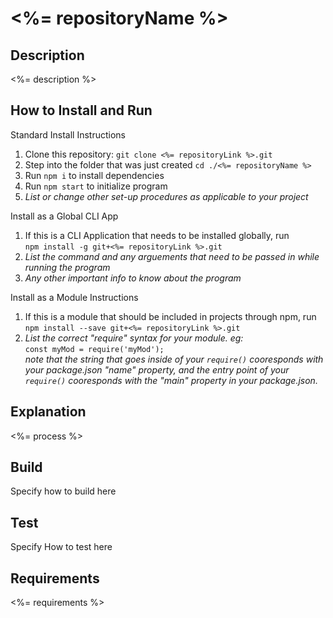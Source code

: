 # <%= repositoryName %>
## Description 
<%= description %>

## How to Install and Run
Standard Install Instructions
1. Clone this repository: `git clone <%= repositoryLink %>.git`
1. Step into the folder that was just created `cd ./<%= repositoryName %>`
1. Run `npm i` to install dependencies
1. Run `npm start` to initialize program
1. *List or change other set-up procedures as applicable to your project*

Install as a Global CLI App
1. If this is a CLI Application that needs to be installed globally, run \
`npm install -g git+<%= repositoryLink %>.git`
1. *List the command and any arguements that need to be passed in while running the program*
1. *Any other important info to know about the program*

Install as a Module Instructions
1. If this is a module that should be included in projects through npm, run \
`npm install --save git+<%= repositoryLink %>.git`
1. *List the correct "require" syntax for your module. eg:*\
`const myMod = require('myMod');` \
*note that the string that goes inside of your `require()` cooresponds with your package.json "name" property, and the entry point of your `require()` cooresponds with the "main" property in your package.json.*

## Explanation
<%= process %>

## Build 
Specify how to build here

## Test
Specify How to test here

## Requirements
<%= requirements %>